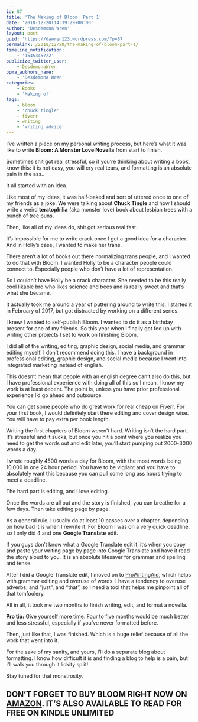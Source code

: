 ```yaml
---
id: 87
title: 'The Making of Bloom: Part 1'
date: '2018-12-20T14:39:29+00:00'
author: 'Desdemona Wren'
layout: post
guid: 'https://dawren123.wordpress.com/?p=87'
permalink: /2018/12/20/the-making-of-bloom-part-1/
timeline_notification:
    - '1545345722'
publicize_twitter_user:
    - DesdemonaWren
ppma_authors_name:
    - 'Desdemona Wren'
categories:
    - Books
    - 'Making of'
tags:
    - bloom
    - 'chuck tingle'
    - fiverr
    - writing
    - 'writing advice'
---
```


I’ve written a piece on my personal writing process, but here’s what it was like to write **Bloom: A Monster Love Novella** from start to finish.

Sometimes shit got real stressful, so if you’re thinking about writing a book, know this: it is not easy, you will cry real tears, and formatting is an absolute pain in the ass..

It all started with an idea.

Like most of my ideas, it was half-baked and sort of uttered once to one of my friends as a joke. We were talking about **Chuck Tingle** and how I should write a weird **teratophilia** (aka monster love) book about lesbian trees with a bunch of tree puns.

Then, like all of my ideas do, shit got serious real fast.

It’s impossible for me to write crack once I get a good idea for a character. And in Holly’s case, I wanted to make her trans.

There aren’t a lot of books out there normalizing trans people, and I wanted to do that with Bloom. I wanted Holly to be a character people could connect to. Especially people who don’t have a lot of representation.

So I couldn’t have Holly be a crack character. She needed to be this really cool likable bro who likes science and bees and is really sweet and that’s what she became.

It actually took me around a year of puttering around to write this. I started it in February of 2017, but got distracted by working on a different series.

I knew I wanted to self-publish Bloom. I wanted to do it as a birthday present for one of my friends. So this year when I finally got fed up with writing other projects I set to work on finishing Bloom.

I did all of the writing, editing, graphic design, social media, and grammar editing myself. I don’t recommend doing this. I have a background in professional editing, graphic design, and social media because I went into integrated marketing instead of english.

This doesn’t mean that people with an english degree can’t also do this, but I have professional experience with doing all of this so I mean. I know my work is at least decent. The point is, unless you have prior professional experience I’d go ahead and outsource.

You can get some people who do great work for real cheap on [Fiverr](https://t.umblr.com/redirect?z=https%3A%2F%2Fwww.fiverr.com%2F&t=ZDEzNGQwYzZhYjY3YTFmNGQzOWVjNDFhOGI3ZDAwNmU0N2MxYWMxZSxtQnI2TEt5Uw%3D%3D&b=t%3APyEiKcPnoI8nqDXMIDV1Lg&p=https%3A%2F%2Fdesdemona-wren.tumblr.com%2Fpost%2F171458983080%2Fthe-making-of-bloom-part-one&m=1). For your first book, I would definitely start there editing and cover design wise. You will have to pay extra per book length.

Writing the first chapters of Bloom weren’t hard. Writing isn’t the hard part. It’s stressful and it sucks, but once you hit a point where you realize you need to get the words out and edit later, you’ll start pumping out 2000-3000 words a day.

I wrote roughly 4500 words a day for Bloom, with the most words being 10,000 in one 24 hour period. You have to be vigilant and you have to absolutely want this because you can pull some long ass hours trying to meet a deadline.

The hard part is editing, and I love editing.

Once the words are all out and the story is finished, you can breathe for a few days. Then take editing page by page.

As a general rule, I usually do at least 10 passes over a chapter, depending on how bad it is when I rewrite it. For Bloom I was on a very quick deadline, so I only did 4 and one **Google Translate** edit.

If you guys don’t know what a Google Translate edit it, it’s when you copy and paste your writing page by page into Google Translate and have it read the story aloud to you. It is an absolute lifesaver for grammar and spelling and tense.

After I did a Google Translate edit, I moved on to [ProWritingAid](https://t.umblr.com/redirect?z=https%3A%2F%2Fprowritingaid.com%2F&t=MmQ4ZmFkYWY5Mjc5NzMyMDlmMjUzM2Q1ZmI4OTIxOTUzNTgxNjhmNixtQnI2TEt5Uw%3D%3D&b=t%3APyEiKcPnoI8nqDXMIDV1Lg&p=https%3A%2F%2Fdesdemona-wren.tumblr.com%2Fpost%2F171458983080%2Fthe-making-of-bloom-part-one&m=1), which helps with grammar editing and overuse of words. I have a tendency to overuse adverbs, and “just”, and “that”, so I need a tool that helps me pinpoint all of that tomfoolery.

All in all, it took me two months to finish writing, edit, and format a novella.

**Pro tip:** Give yourself more time. Four to five months would be much better and less stressful, especially if you’ve never formatted before.

Then, just like that, I was finished. Which is a huge relief because of all the work that went into it.

For the sake of my sanity, and yours, I’ll do a separate blog about formatting. I know how difficult it is and finding a blog to help is a pain, but I’ll walk you through it lickity split!

Stay tuned for that monstrosity.

## DON’T FORGET TO BUY BLOOM RIGHT NOW ON **[AMAZON](https://amazon.com/Bloom-Monster-Novella-Desdemona-Wren-ebook/dp/B07B4SLH9S/ref=la_B07B4WG4S8_1_1?)**. IT’S ALSO AVAILABLE TO READ **FOR FREE** ON KINDLE UNLIMITED